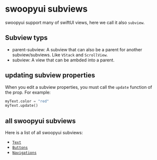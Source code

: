 # swoopyui subviews
swoopyui support many of swiftUI views, here we call it also `subview`.

## Subview typs
- parent-subview: A subview that can also be a parent for another subview/subviews. Like `VStack` and `ScrollView`.
- subview: A view that can be ambded into a parent.

## updating subview properties
When you edit a subview properties, you must call the `update` function of the prop. For example:
```python
myText.color = "red"
myText.update()
```

## all swoopyui subviews
Here is a list of all swoopyui subviews:
- [`Text`](https://github.com/SKbarbon/swoopyui/blob/main/docs/The%20roadmap/views/Texts.md)
- [`Buttons`](https://github.com/SKbarbon/swoopyui/blob/main/docs/The%20roadmap/views/Buttons.md)
- [`Navigations`](https://github.com/SKbarbon/swoopyui/blob/main/docs/The%20roadmap/views/navigations.md)